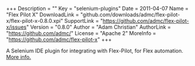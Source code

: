 +++
Description = ""
Key = "selenium-plugins"
Date = 2011-04-07
Name = "Flex Pilot X"
DownloadLink = "github.com/downloads/admc/flex-pilot-x/flex-pilot-x-0.8.0.xpi"
SupportLink = "https://github.com/admc/flex-pilot-x/issues"
Version = "0.8.0"
Author = "Adam Christian"
AuthorLink = "https://github.com/admc/"
License = "Apache 2"
MoreInfo = "https://github.com/admc/flex-pilot-x"
+++

A Selenium IDE plugin for integrating with Flex-Pilot, for Flex automation. [More info.](https://github.com/admc/flex-pilot-x)